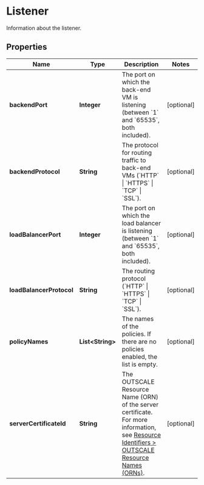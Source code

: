 

# Listener

Information about the listener.

## Properties

| Name | Type | Description | Notes |
|------------ | ------------- | ------------- | -------------|
|**backendPort** | **Integer** | The port on which the back-end VM is listening (between &#x60;1&#x60; and &#x60;65535&#x60;, both included). |  [optional] |
|**backendProtocol** | **String** | The protocol for routing traffic to back-end VMs (&#x60;HTTP&#x60; \\| &#x60;HTTPS&#x60; \\| &#x60;TCP&#x60; \\| &#x60;SSL&#x60;). |  [optional] |
|**loadBalancerPort** | **Integer** | The port on which the load balancer is listening (between &#x60;1&#x60; and &#x60;65535&#x60;, both included). |  [optional] |
|**loadBalancerProtocol** | **String** | The routing protocol (&#x60;HTTP&#x60; \\| &#x60;HTTPS&#x60; \\| &#x60;TCP&#x60; \\| &#x60;SSL&#x60;). |  [optional] |
|**policyNames** | **List&lt;String&gt;** | The names of the policies. If there are no policies enabled, the list is empty. |  [optional] |
|**serverCertificateId** | **String** | The OUTSCALE Resource Name (ORN) of the server certificate. For more information, see [Resource Identifiers &gt; OUTSCALE Resource Names (ORNs)](https://docs.outscale.com/en/userguide/Resource-Identifiers.html#_outscale_resource_names_orns). |  [optional] |



